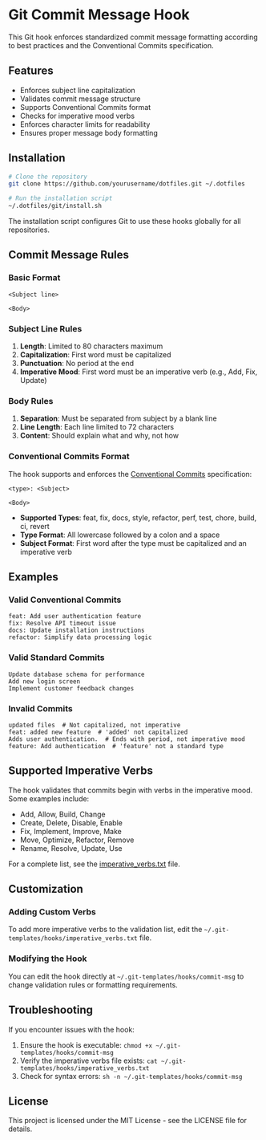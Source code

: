 # Git Commit Message Hook

This Git hook enforces standardized commit message formatting according to best practices and the Conventional Commits specification.

## Features

- Enforces subject line capitalization
- Validates commit message structure
- Supports Conventional Commits format
- Checks for imperative mood verbs
- Enforces character limits for readability
- Ensures proper message body formatting

## Installation

```bash
# Clone the repository
git clone https://github.com/yourusername/dotfiles.git ~/.dotfiles

# Run the installation script
~/.dotfiles/git/install.sh
```

The installation script configures Git to use these hooks globally for all repositories.

## Commit Message Rules

### Basic Format

```
<Subject line>

<Body>
```

### Subject Line Rules

1. **Length**: Limited to 80 characters maximum
2. **Capitalization**: First word must be capitalized
3. **Punctuation**: No period at the end
4. **Imperative Mood**: First word must be an imperative verb (e.g., Add, Fix, Update)

### Body Rules

1. **Separation**: Must be separated from subject by a blank line
2. **Line Length**: Each line limited to 72 characters
3. **Content**: Should explain what and why, not how

### Conventional Commits Format

The hook supports and enforces the [Conventional Commits](https://www.conventionalcommits.org/) specification:

```
<type>: <Subject>

<Body>
```

- **Supported Types**: feat, fix, docs, style, refactor, perf, test, chore, build, ci, revert
- **Type Format**: All lowercase followed by a colon and a space
- **Subject Format**: First word after the type must be capitalized and an imperative verb

## Examples

### Valid Conventional Commits

```
feat: Add user authentication feature
fix: Resolve API timeout issue
docs: Update installation instructions
refactor: Simplify data processing logic
```

### Valid Standard Commits

```
Update database schema for performance
Add new login screen
Implement customer feedback changes
```

### Invalid Commits

```
updated files  # Not capitalized, not imperative
feat: added new feature  # 'added' not capitalized
Adds user authentication.  # Ends with period, not imperative mood
feature: Add authentication  # 'feature' not a standard type
```

## Supported Imperative Verbs

The hook validates that commits begin with verbs in the imperative mood. Some examples include:

- Add, Allow, Build, Change
- Create, Delete, Disable, Enable
- Fix, Implement, Improve, Make
- Move, Optimize, Refactor, Remove
- Rename, Resolve, Update, Use

For a complete list, see the [imperative_verbs.txt](/git/imperative_verbs.txt) file.

## Customization

### Adding Custom Verbs

To add more imperative verbs to the validation list, edit the `~/.git-templates/hooks/imperative_verbs.txt` file.

### Modifying the Hook

You can edit the hook directly at `~/.git-templates/hooks/commit-msg` to change validation rules or formatting requirements.

## Troubleshooting

If you encounter issues with the hook:

1. Ensure the hook is executable: `chmod +x ~/.git-templates/hooks/commit-msg`
2. Verify the imperative verbs file exists: `cat ~/.git-templates/hooks/imperative_verbs.txt`
3. Check for syntax errors: `sh -n ~/.git-templates/hooks/commit-msg`

## License

This project is licensed under the MIT License - see the LICENSE file for details.
